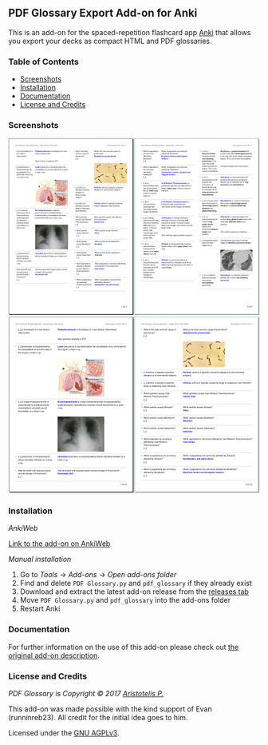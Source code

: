 ## PDF Glossary Export Add-on for Anki

This is an add-on for the spaced-repetition flashcard app [Anki](https://apps.ankiweb.net/) that allows you export your decks as compact HTML and PDF glossaries.

### Table of Contents

<!-- MarkdownTOC -->

- [Screenshots](#screenshots)
- [Installation](#installation)
- [Documentation](#documentation)
- [License and Credits](#license-and-credits)

<!-- /MarkdownTOC -->

### Screenshots

![](screenshots/twocol.png)
![](screenshots/onecol.png)

### Installation

*AnkiWeb*

[Link to the add-on on AnkiWeb]()

*Manual installation*

1. Go to *Tools* -> *Add-ons* -> *Open add-ons folder*
2. Find and delete `PDF Glossary.py` and `pdf_glossary` if they already exist
3. Download and extract the latest add-on release from the [releases tab](https://github.com/Glutanimate/pdf-glossary/releases)
4. Move `PDF Glossary.py` and `pdf_glossary` into the add-ons folder
5. Restart Anki

### Documentation

For further information on the use of this add-on please check out [the original add-on description](docs/description.md).

### License and Credits

*PDF Glossary* is *Copyright © 2017 [Aristotelis P.](https://glutanimate.com/)*

This add-on was made possible with the kind support of Evan (runninreb23). All credit for the initial idea goes to him.

Licensed under the [GNU AGPLv3](https://www.gnu.org/licenses/agpl.html).
